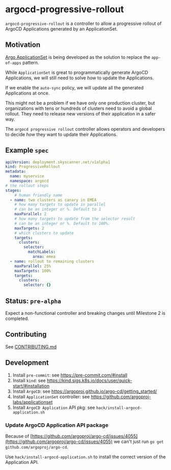 # argocd-progressive-rollout

`argocd-progressive-rollout` is a controller to allow a progressive rollout of ArgoCD Applications generated by an ApplicationSet.

## Motivation

[Argo ApplicationSet](https://github.com/argoproj-labs/applicationset) is being developed as the solution to replace the `app-of-apps` pattern.

While `ApplicationSet` is great to programmatically generate ArgoCD Applications, we will still need to solve _how_ to update the Applications.

If we enable the `auto-sync` policy, we will update all the generated Applications at once.

This might not be a problem if we have only one production cluster, but organizations with tens or hundreds of clusters need to avoid a global rollout. They need to release new versions of their application in a safer way.

The `argocd progressive rollout` controller allows operators and developers to decide _how_ they want to update their Applications.

## Example `spec`

```yaml
apiVersion: deployment.skyscanner.net/v1alpha1
kind: ProgressiveRollout
metadata:
  name: myservice
  namespace: argocd
# the rollout steps
stages:
    # human friendly name
  - name: two clusters as canary in EMEA
    # how many targets to update in parallel
    # can be an integer or %. Default to 1
    maxParallel: 2
    # how many targets to update from the selector result
    # can be an integer or %. Default to 100%.
    maxTargets: 2
    # which clusters to update
    targets:
      clusters:
        selector:
          matchLabels:
            area: emea
  - name: rollout to remaining clusters
    maxParallel: 25%
    maxTargets: 100%
    targets:
      clusters:
        selector: {}
```

## Status: `pre-alpha`

Expect a non-functional controller and breaking changes until Milestone 2 is completed.

## Contributing

See [CONTRIBUTING.md](./CONTRIBUTING.md)

## Development

1. Install `pre-commit`: see <https://pre-commit.com/#install>
1. Install `kind`: see <https://kind.sigs.k8s.io/docs/user/quick-start/#installation>
1. Install `ArgoCD`: see <https://argoproj.github.io/argo-cd/getting_started/>
1. Install `ApplicationSet` controller: see <https://github.com/argoproj-labs/applicationset>
1. Install `ArgoCD Application` API pkg: see `hack/install-argocd-application.sh`

### Update ArgoCD Application API package

Because of [https://github.com/argoproj/argo-cd/issues/4055](https://github.com/argoproj/argo-cd/issues/4055) we can't just run `go get github.com/argoproj/argo-cd`.

Use `hack/install-argocd-application.sh` to install the correct version of the Application API.
